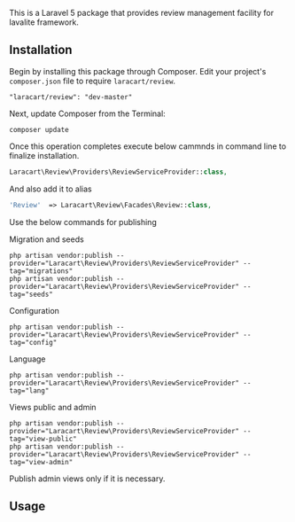 This is a Laravel 5 package that provides review management facility for lavalite framework.

## Installation

Begin by installing this package through Composer. Edit your project's `composer.json` file to require `laracart/review`.

    "laracart/review": "dev-master"

Next, update Composer from the Terminal:

    composer update

Once this operation completes execute below cammnds in command line to finalize installation.

```php
Laracart\Review\Providers\ReviewServiceProvider::class,

```

And also add it to alias

```php
'Review'  => Laracart\Review\Facades\Review::class,
```

Use the below commands for publishing

Migration and seeds

    php artisan vendor:publish --provider="Laracart\Review\Providers\ReviewServiceProvider" --tag="migrations"
    php artisan vendor:publish --provider="Laracart\Review\Providers\ReviewServiceProvider" --tag="seeds"

Configuration

    php artisan vendor:publish --provider="Laracart\Review\Providers\ReviewServiceProvider" --tag="config"

Language

    php artisan vendor:publish --provider="Laracart\Review\Providers\ReviewServiceProvider" --tag="lang"

Views public and admin

    php artisan vendor:publish --provider="Laracart\Review\Providers\ReviewServiceProvider" --tag="view-public"
    php artisan vendor:publish --provider="Laracart\Review\Providers\ReviewServiceProvider" --tag="view-admin"

Publish admin views only if it is necessary.

## Usage


